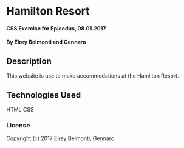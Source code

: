 # Hamilton Resort

#### CSS Exercise for Epicodus, 08.01.2017

#### By Elrey Belmonti and Gennaro

## Description

This website is use to make accommodations at the Hamilton Resort.

## Technologies Used

HTML
CSS

### License

Copyright (c) 2017 Elrey Belmonti, Gennaro
